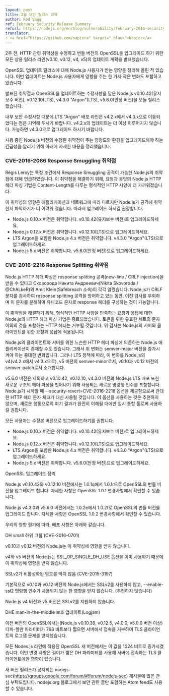 ```yaml
---
layout: post
title: 2월 보안 릴리스 요약
author: Rod Vagg
ref: February Security Release Summary
refurl: https://nodejs.org/en/blog/vulnerability/february-2016-security-releases/
translator:
- <a href="https://github.com/napiera" target="_blank">Napier</a>
---
```


<!--
Two weeks ago we announced the planned release of updates to all active release lines, v0.10, v0.12, v4 and v5, to fix HTTP related vulnerabilities and to upgrade the bundled versions of OpenSSL.
-->
2주 전, HTTP 관련 취약성을 수정하고 번들 버전의 OpenSSL을 업그레이드 하기 위한 모든 상용 릴리스 라인(v0.10, v0.12, v4, v5)의 업데이트 계획을 발표했습니다.


<!--
Upon release of the OpenSSL updates we posted an impact assessment for Node.js users. We noted that the updates contained only one minor change that impacted Node.js users.
-->
OpenSSL 업데이트 릴리스에 대해 Node.js 사용자가 받는 영향을 정리해 올린 적 있습니다. 이번 업데이트는 Node.js 사용자에게 영향을 주는 한 가지 작은 변화도 포함하고 있습니다.


<!--
Today we have released Node.js v0.10.42 (Maintenance), v0.12.10 (LTS), v4.3.0 "Argon" (LTS) and v5.6.0 (Stable) with fixes for the announced vulnerabilities and updates to OpenSSL.
-->
발표된 취약점과 OpenSSL을 업데이트하는 수정사항을 담은 Node.js v0.10.42(유지보수 버전), v0.12.10(LTS), v4.3.0 "Argon"(LTS), v5.6.0(안정 버전)을 오늘 릴리스 했습니다.


<!--
Please note that our LTS "Argon" release line has moved from v4.2.x to v4.3.x due to the security fixes enclosed. There will be no further updates to v4.2.x. Users are advised to upgrade to v4.3.0 as soon as possible.
-->
내부 보안 수정사항 때문에 LTS "Argon" 배포 라인은 v4.2.x에서 v4.3.x으로 이동되었다는 점은 기억해 두시기 바랍니다. v4.2.x의 업데이트는 더 이상 이루어지지 않습니다. 가능하면 v4.3.0으로 업그레이드 하시기 바랍니다.


<!--
For the purpose of understanding the impact that the fixed vulnerabilities have on your Node.js deployment and the urgency of the upgrades for your circumstances we are providing details below.
-->
사용 중인 Node.js 버전의 수정된 취약점이 주는 영향도와 환경을 업그레이드해야 하는 긴급성을 알리기 위해 아래에 자세한 내용을 정리했습니다.


<!--
### CVE-2016-2086 Request Smuggling Vulnerability
-->

### CVE-2016-2086 Response Smuggling 취약점


<!--
Régis Leroy reported defects in Node.js that can make request smuggling attacks possible under certain circumstances. To fix these defects, HTTP header parsing in Node.js, for both requests and responses, is moving closer to the formal HTTP specification in its handling of Content-Length.
-->
Régis Leroy는 특정 조건에서 Response Smuggling 공격이 가능한 Node.js의 취약점에 대해 언급하였습니다. 이 취약점을 해결하기 위해, 요청과 응답의 Node.js HTTP 헤더 파싱 기법은 Content-Length를 다루는 형식적인 HTTP 사양에 더 가까워졌습니다.


<!--
While the impact of this vulnerability is application and network dependent, it is likely to be difficult to assess whether a Node.js deployment is vulnerable to attack. We therefore recommend that all users upgrade.
-->
이 취약성의 영향은 애플리케이션과 네트워크에 따라 다르지만 Node.js가 공격에 취약한지 파악하기가 더 어려워 졌습니다. 따라서 업그레이드 하시길 권장합니다.



<!--
* Versions 0.10.x of Node.js are vulnerable, please upgrade to v0.10.42 (Maintenance).
* Versions 0.12.x of Node.js are vulnerable, please upgrade to v0.12.10 (LTS).
* Versions 4.x, including LTS Argon, of Node.js are vulnerable, please upgrade to v4.3.0 "Argon" (LTS).
* Versions 5.x of Node.js are vulnerable, please upgrade to v5.6.0 (Stable).
-->
* Node.js 0.10.x 버전은 취약합니다. v0.10.42(유지보수 버전)로 업그레이드하세요.
* Node.js 0.12.x 버전은 취약합니다. v0.12.10(LTS)으로 업그레이드하세요.
* LTS Argon을 포함한 Node.js 4.x 버전은 취약합니다. v4.3.0 "Argon"(LTS)으로 업그레이드하세요.
* Node.js 5.x 버전은 취약합니다. v5.6.0(안정 버전)으로 업그레이드하세요.


<!--
### CVE-2016-2216 Response Splitting Vulnerability
-->

### CVE-2016-2216 Response Splitting 취약점


<!--
Сковорода Никита Андреевич (Nikita Skovoroda / @ChALkeR) and Amit Klein (of Safebreach) separately reported ways in which HTTP header parsing in Node.js can be used to perform response splitting attacks (new-line / CRLF injection). While Node.js has been protecting against response splitting attacks by checking for CRLF characters, it is possible to compose response headers using Unicode characters that decompose to these characters, bypassing the checks previously in place.
-->
Node.js HTTP 헤더 파싱은 response splitting 공격(new-line / CRLF injection)을 받을 수 있다고 Сковорода Никита Андреевич(Nikita Skovoroda / @ChALkeR)와 Amit Klein(Safebreach 소속)이 각각 알렸습니다. Node.js가 CRLF 문자를 검사하여 response splitting 공격을 방어하고 있는 동안, 이전 검사를 우회하며 이 문자를 분해하여 유니코드 문자로 response 헤더를 구성하는 것이 가능합니다.


<!--
To fix this defect, HTTP header parsing in Node.js, for both requests and responses, is moving closer to the formal HTTP specification. HTTP headers containing characters outside of the valid set for tokens will be rejected. This check is performed for both requests and responses, for Node.js HTTP servers and clients.
-->
이 취약점을 해결하기 위해, 형식적인 HTTP 사양을 만족하는 요청과 응답에 대한 Node.js의 HTTP 헤더 파싱 기법은 종료되었습니다. 토큰을 위한 유효한 세트의 문자 이외의 것을 포함하는 HTTP 헤더는 거부될 것입니다. 위 검사는 Node.js의 서버와 클라이언트를 위한 요청과 응답에 적용됩니다.


<!--
It is possible that there exist Node.js applications that rely on the lax behaviour of HTTP header parsing for Node.js clients and/or servers. This change is therefore a breaking change that would normally be reserved for a semver-major version increment. However, as per our LTS policy, we are introducing this change as a semver-minor in Node.js v4 (hence the move from v4.2.x to v4.3.x) and v5 and semver-patch in v0.10 and v0.12.
-->
Node.js의 클라이언트와 서버를 위한 느슨한 HTTP 헤더 파싱에 의존하는 Node.js 애플리케이션이 존재할 수도 있습니다. 그래서 위 변화는 semver-major 버전을 증가시켜야 하는 중대한 변화입니다. 그러나 LTS 정책에 따라, 이 변화를 Node.js의 v4(v4.2.x에서 v4.3.x으로), v5 버전의 semver-minor로서, v0.10과 v0.12 버전의 semver-patch로서 소개합니다.


<!--
Node.js LTS releases, v0.10.42, v0.12.10 and v4.3.0 (but not v5.6.0) also include a new command-line argument that can be used to turn off this new strict header parsing. By supplying --security-revert=CVE-2016-2216 when starting Node.js, the previous lenient HTTP header character checks will be used instead. Use of this option is not recommended and should only be used as a temporary migration tool where the implications of reverting the new behavior are fully understood.
-->
v5.6.0 버전은 제외하고 v0.10.42, v0.12.10, v4.3.0 버전의 Node.js LTS 배포 또한 새로운 구조의 헤더 파싱을 벗어나기 위해 사용되는 새로운 명령행 인수를 포함합니다. Node.js가 시작할 때 --security-revert=CVE-2016-2216 옵션을 제공함으로써 관대한 HTTP 헤더 문자 체크가 대신 사용될 것입니다. 이 옵션을 사용하는 것은 추천하지 않으며, 새로운 행동으로의 회기 결과가 완전히 이해될 때에만 임시 통합 툴로써 사용하길 권합니다.


<!--
We recommend that all users upgrade to receive this fix.
-->
모든 사용자는 수정본 버전으로 업그레이드하기를 권합니다.


<!--
* Versions 0.10.x of Node.js are vulnerable, please upgrade to v0.10.42 (Maintenance).
* Versions 0.12.x of Node.js are vulnerable, please upgrade to v0.12.10 (LTS).
* Versions 4.x, including LTS Argon, of Node.js are vulnerable, please upgrade to v4.3.0 "Argon" (LTS).
* Versions 5.x of Node.js are vulnerable, please upgrade to v5.6.0 (Stable).
-->
* Node.js 0.10.x 버전은 취약합니다. v0.10.42(유지보수 버전)로 업그레이드하세요.
* Node.js 0.12.x 버전은 취약합니다. v0.12.10(LTS)으로 업그레이드하세요.
* LTS Argon을 포함한 Node.js 4.x 버전은 취약합니다. v4.3.0 "Argon"(LTS)으로 업그레이드하세요.
* Node.js 5.x 버전은 취약합니다. v5.6.0(안정 버전)으로 업그레이드하세요.


<!--
OpenSSL upgrade summary
-->
OpenSSL 업그레이드 정리


<!--
Node.js v0.10.42 and v0.12.10 upgrades the bundled version of OpenSSL from 1.0.1q to 1.0.1r. Full details can be found in the OpenSSL 1.0.1 changelog.
-->
Node.js v0.10.42와 v0.12.10 버전에서는 1.0.1q에서 1.0.1r으로 OpenSSL의 번들 버전을 업그레이드 합니다. 자세한 사항은 OpenSSL 1.0.1 변경사항에서 확인할 수 있습니다.


<!--
Node.js v4.3.0 and v5.6.0 upgrades the bundled version of OpenSSL from 1.0.2e to 1.0.2f. Full details can be found in the OpenSSL 1.0.2 changelog.
-->
Node.js v4.3.0과 v5.6.0 버전에서는 1.0.2e에서 1.0.2f로 OpenSSL의 번들 버전을 업그레이드 합니다. 자세한 사항은 OpenSSL 1.0.2 변경사항에서 확인할 수 있습니다.


<!--
As per our impact assessment, the following applies to these releases:
-->
우리의 영향 평가에 따라, 배포 사항은 아래와 같습니다.


<!--
DH small subgroups (CVE-2016-0701)
-->
DH small 하위 그룹 (CVE-2016-0701)


<!--
Node.js v0.10 and v0.12 are not affected by this defect.
-->
v0.10과 v0.12 버전의 Node.js는 이 취약성에 영향을 받지 않습니다.


<!--
Node.js v4 and v5 use the SSL_OP_SINGLE_DH_USE option already and are therefore not affected by this defect.
-->
v4와 v5 버전의 Node.js는 SSL_OP_SINGLE_DH_USE 옵션을 이미 사용하기 때문에 이 취약성에 영향을 받지 않습니다.


<!--
SSLv2 doesn't block disabled ciphers (CVE-2015-3197)
-->
SSLv2가 비활성화된 암호를 막지 않음 (CVE-2015-3197)


<!--
Node.js v0.10 and v0.12 disable SSLv2 by default and are not affected unless the --enable-ssl2 command line argument is being used (not recommended).
-->
기본적으로 v0.10과 v0.12 버전의 Node.js에서는 SSLv2를 사용하지 않고, --enable-ssl2 명령행 인수가 사용되지 않는 한 영향을 받지 않습니다. (추전하지 않습니다)


<!--
Node.js v4 and v5 do not support SSLv2.
-->
Node.js v4 버전과 v5 버전은 SSLv2를 지원하지 않습니다.


<!--
An update on DHE man-in-the-middle protection (Logjam)
-->
DHE man-in-the-middle 보호 업데이트(Logjam)


<!--
Previous releases of OpenSSL (since Node.js v0.10.39, v0.12.5, v4.0.0 and v5.0.0) mitigated against Logjam for TLS clients by rejecting connections from servers where Diffie-Hellman parameters were shorter than 768-bits.
-->
이전 버전의 OpenSSL에서는(Node.js v0.10.39, v0.12.5, v4.0.0, v5.0.0 버전 이상) 디피-헬만 파라미터가 768 비트보다 짧으면 서버에서 접속을 거부하여 TLS 클라이언트의 로그잼 문제를 방지했습니다.


<!--
The new OpenSSL release, for all Node.js lines, increases this to 1024-bits. The change only impacts TLS clients connecting to servers with weak DH parameter lengths.
-->
모든 Nodes.js 라인에 적용된 OpenSSL 새 버전에서는 이 값을 1024 비트로 증가시켰습니다. 이번 변경 사항은 길이가 짧은 DH 파라미터를 사용해 서버에 접속하는 TLS 클라이언트에만 영향이 있습니다.


<!--
Please tune in to nodejs-sec (https://groups.google.com/forum/#!forum/nodejs-sec) to receive security announcements. An Atom feed is also available for security-only posts to the nodejs.org blog.
-->
새 버전 릴리스가 공지되는 nodejs-sec(<https://groups.google.com/forum/#!forum/nodejs-sec>) 게시물에 많은 관심 부탁드립니다. nodejs.org 블로그에서 보안 관련 글만 포함하는 Atom feed도 사용할 수 있습니다.
